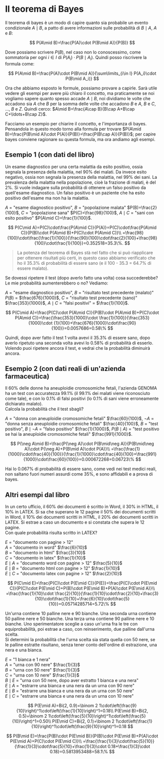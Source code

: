 # Il teorema di Bayes

Il teorema di bayes è un modo di capire quanto sia probabile un evento condizionale $A\mid B$, a patto di avere informazioni sulle probabilità di $B\mid A$, $A$ e $B$:

$$
P(A\mid B)=\frac{P(A)\cdot P(B\mid A)}{P(B)}
$$

Dove possiamo scrivere $P(B)$, nel caso non lo conoscessimo, come sommatoria per ogni $i\in I$ di $P(A_i)\cdot P(B\mid A_i)$. Quindi posso riscrivere la formula come:

$$
P(A\mid B)=\frac{P(A)\cdot P(B\mid A)}{\sum\limits_{i\in I} P(A_i)\cdot P(B\mid A_i)}
$$

Ora che abbiamo esposto le formule, possiamo provare a capirle. Sarà utile vedere gli esempi per avere più chiaro il concetto, ma praticamente se noi vogliamo sapere quanto spesso accade $A\mid B$, noi dividiamo le volte che accadono sia $A$ che $B$ per la somma delle volte che accadono $B$ e $A$, $B$ e $C$, $\ldots$, $B$ e $Z$. Quindi cerco: $A\mid B=\frac{A\cap B}{B\cap A+B\cap C+\ldots+B\cap Z}$.

Facciamo un esempio per chiarire il concetto, e l'importanza di bayes. Pensandola in questo modo torno alla formula per trovare $P(A\mid B)=\frac{P(B\mid A)\cdot P(A)}{P(B)}=\frac{P(B\cap A)}{P(B)}$; per capire bayes conviene ragionare su questa formula, ma ora andiamo agli esempi.

## Esempio 1 (con dati del libro)

Un esame diagnostico per una certa malattia da esito positivo, ossia segnala la presenza della malattia, nel 90% dei malati. Da invece esito negativo, ossia non segnala la presenza della malattia, nel 99% dei sani. La prevalenza della malattia nella popolazione, cioè la frazione di malati, è del 2%. Si vuole indagare sulla probabilità di ottenere un falso positivo da quell'esame diagnostico. Un falso positivo è un paziente che ha esito positivo dell'esame ma non ha la malattia.

$A$ = "esame diagnostico positivo", $B$ = "popolazione malata" $P(B)=\frac{2}{100}$, $C$ = "popolazione sana" $P(C)=\frac{98}{100}$, $A\mid C$ = "sani con esito positivo" $P(A\mid C)=\frac{1}{100}$.

$$
P(C\mid A)=P(C)\cdot\frac{P(A\mid C)}{P(A)}=P(C)\cdot\frac{P(A\mid C)}{P(B)\cdot P(A\mid B)+P(C)\cdot P(A\mid C)}\\
=\frac{98}{100}\cdot\frac{\frac{1}{100}}{\frac{90}{100}\cdot\frac{2}{100}+\frac{98}{100}\cdot\frac{1}{100}}=0.352518=35.3\%.
$$

> La potenza del teorema di Bayes stà nel fatto che si può riapplicare per ottenere risultati più certi, in questo caso abbiamo verificato che ho il 35.3% di probabilità di essere sano (e il 100 - 35.3 = 64.7% di essere malato).

Se dovessi ripetere il test (dopo averlo fatto una volta) cosa succederebbe? Le mie probabilità aumenterebbero o no? Vediamo:

$A$ = "esame diagnostico positivo", $B$ = "risultato test precedente (malato)" $P(B)$ = $\frac{676}{1000}$, $C$ = "risultato test precedente (sano)" $\frac{353}{1000}$, $A\mid C$ = "falsi positivi" = $\frac{1}{100}$.

$$
P(C\mid A)=\frac{P(C)\cdot P(A\mid C)}{P(B)\cdot P(A\mid B)+P(C)\cdot P(A\mid C)}=\frac{\frac{353}{1000}\cdot \frac{1}{100}}{\frac{353}{1000}\cdot {1}{100}+\frac{676}{1000}\cdot\frac{90}{100}}=0.0057686=0.58\%
$$

Quindi, dopo aver fatto il test 1 volta avevi il 35.3% di essere sano, dopo averlo ripetuto una seconda volta avevi lo 0.58% di probabilità di esserlo. Volendo puoi ripetere ancora il test, e vedrai che la probabilità diminuirà ancora.

## Esempio 2 (con dati reali di un'azienda farmaceutica)

Il 60% delle donne ha aneuploidie cromosomiche fetali, l'azienda GENOMA ha un test con accuratezza 99.1% (il 99.1% dei malati viene riconosciuto come tale), e con lo 0.1% di falsi positivi (lo 0.1% di sani viene erroneamente dichiarato malato).\
Calcola la probabilità che il test sbagli?

$A$ = "donna con aneuploidie cromosomiche fetali" $\frac{60}{100}$, $\neg A$ = "donna senza aneuploidie cromosomiche fetali" $\frac{40}{100}$, $B$ = "test positivo", $B\mid\neg A$ = "falso positivo" $\frac{1}{1000}$, $P(B\mid A)$ = "test positivo se hai la aneuploidie cromosomiche fetali" $\frac{991}{1000}$.

$$
P(\neg A\mid B)=\frac{P(\neg A)\cdot P(B\mid\neg A)}{P(B\mid\neg A)\cdot P(\neg A)+P(B\mid A)\cdot P(A)}\\
=\frac{\frac{1}{1000}\cdot\frac{40}{100}}{\frac{1}{1000}\cdot\frac{40}{100}+\frac{991}{1000}\cdot\frac{60}{100}}=0.000672268=0.06723\%
$$

Hai lo 0.067% di probabilità di essere sano, come vedi nei test medici reali, non saltano fuori numeri assurdi come 35%, e sono affidabili e a prova di bayes.

## Altri esempi dal libro

In un certo ufficio, il 60% dei documenti è scritto in Word, il 30% in HTML, il 10% in LATEX. Si sa che superano le 12 pagine il 50% dei documenti scritti in Word, il 10% dei documenti scritti in HTML, il 20% dei documenti scritti in LATEX. Si estrae a caso un documento e si constata che supera le 12 pagine.\
Con quale probabilità risulta scritto in LATEX?

$E$ = "documento con pagine > 12"\
$A$ = "documento in word" $\frac{6}{10}$\
$B$ = "documento in html" $\frac{3}{10}$\
$C$ = "documento in latex" $\frac{1}{10}$\
$E\mid A$ = "documento word con pagine > 12" $\frac{5}{10}$\
$E\mid B$ = "documento html con pagine > 12" $\frac{1}{10}$\
$E\mid C$ = "documento latex con pagine > 12" $\frac{2}{10}$

$$
P(C\mid E)=\frac{P(C)\cdot P(E\mid C)}{P(E)}=\frac{P(C)\cdot P(E\mid C)}{P(C)\cdot P(E\mid C)+P(B)\cdot P(E\mid B)+P(A)\cdot P(E\mid A)}\\
=\frac{\frac{1}{10}\cdot \frac{2}{10}}{\frac{1}{10}\cdot\frac{2}{10}+\frac{3}{10}\cdot\frac{1}{10}+\frac{6}{10}\cdot\frac{5}{10}}=0.05714285714=5.72\%
$$

Un'urna contiene 10 palline nere e 90 bianche. Una seconda urna contiene 50 palline nere e 50 bianche. Una terza urna contiene 90 palline nere e 10 bianche. Uno sperimentatore sceglie a caso un'urna fra le tre con equiprobabilità, poi estrae a caso, con reinserimento, due palline dall'urna scelta.\
Si determini la probabilità che l'urna scelta sia stata quella con 50 nere, se le palline estratte risultano, senza tener conto dell'ordine di estrazione, una nera e una bianca.

$E$ = "1 bianca e 1 nera"\
$A$ = "urna con 90 nere" $\frac{1}{3}$\
$B$ = "urna con 50 nere" $\frac{1}{3}$\
$C$ = "urna con 10 nere" $\frac{1}{3}$\
$B\mid E$ = "urna con 50 nere, dopo aver estratto 1 bianca e una nera"\
$E\mid A$ = "estrarre una bianca e una nera da un urna con 90 nere"\
$E\mid B$ = "estrarre una bianca e una nera da un urna con 50 nere"\
$E\mid C$ = "estrarre una bianca e una nera da un urna con 10 nere"

$$
P(E\mid A)=Bi(2, 0.9)=\binom 2 1\cdot\left(\frac{9}{10}\right)^1\cdot\left(\frac{1}{10}\right)^1=0.18\\
P(E\mid B)=Bi(2, 0.5)=\binom 2 1\cdot\left(\frac{5}{10}\right)^1\cdot\left(\frac{5}{10}\right)^1=0.50\\
P(E\mid C)=Bi(2, 0.1)=\binom 2 1\cdot\left(\frac{1}{10}\right)^1\cdot\left(\frac{9}{10}\right)^1=0.18
$$

$$
P(B\mid E)=\frac{P(B)\cdot P(E\mid B)}{P(B)\cdot P(E\mid B)+P(A)\cdot P(E\mid A)+P(C)\cdot P(E\mid C)}\\
=\frac{\frac{1}{3}\cdot\frac{5}{10}}{\frac{1}{3}\cdot\frac{5}{10}+\frac{1}{3}\cdot 0.18+\frac{1}{3}\cdot 0.18}=0.5813953488=58.1\%
$$

